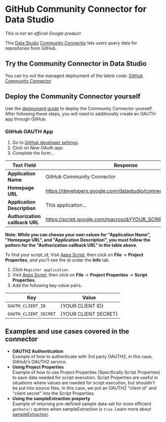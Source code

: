 # GitHub Community Connector for Data Studio

*This is not an official Google product*

This [Data Studio][data studio] [Community Connector][community connector] lets
users query data for repositories from GitHub.

## Try the Community Connector in Data Studio

You can try out the managed deployment of the latest code: [GitHub Community
Connector][production deployment]

## Deploy the Community Connector yourself

Use the [deployment guide][deployment guide] to deploy the Community Connector
yourself. After following these steps, you will need to additionally create an
OAUTH app through GitHub.

### GitHub OAUTH App
1. Go to [GitHub developer settings][github settings].
1. Click on *New OAuth app*.
1. Complete the form...

  | Text Field                     | Response                                                         |
  |  ------------------------------|------------------------------------------------------------------|
  | **Application Name**           | GitHub Community Connector                                       |
  | **Homepage URL**               | https://developers.google.com/datastudio/connector               |
  | **Application Description**    | This application...                                              |
  | **Authorization callback URL** | https://script.google.com/macros/d/{YOUR_SCRIPT_ID}/usercallback |

  **Note: While you can choose your own values for "Application Name", "Homepage
  URL", and "Application Description", you must follow the pattern for the
  "Authorization callback URL" in the table above**.

  To find your script_id, Visit [Apps Script][appsscript], then click on
  **File** -> **Project Properties**, and you'll see the id under the **Info**
  tab.

1. Click `Register application`.
1. Visit [Apps Script][appsscript], then click on **File** -> **Project
   Properties** -> **Script Properties**.
1. Add the following key-value pairs.

  | Key                   | Value                |
  |-----------------------|----------------------|
  | `OAUTH_CLIENT_ID`     | {YOUR CLIENT ID}     |
  | `OAUTH_CLIENT_SECRET` | {YOUR CLIENT SECRET} |

## Examples and use cases covered in the connector

- **OAUTH2 Authentication**</br>
  Example of how to authenticate with 3rd party OAUTH2, in this case, GitHub's
  OAUTH2 service.
- **Using Project Properties**</br>
  Example of how to use Project Properties (Specifically Script Properties) to
  save data needed for script execution. Script Properties are useful in
  situations where values are needed for script execution, but shouldn't be put
  into source files. In this case, we put an OAUTH2 "client id" and "client
  secret" into the Script Properties.
- **Using the sampleExtraction property**</br>
  Example of returning pre-defined sample data-set for more efficient
  `getData()` queries when sampleExtraction is `true`. Learn more about
  [sampleExtraction][sample extraction].


[deployment guide]: ../deploy.md
[github settings]: https://github.com/settings/developers
[appsscript]: https://script.google.com
[data studio]: https://datastudio.google.com
[community connector]: https://developers.google.com/datastudio/connector
[sample extraction]: https://developers.google.com/datastudio/connector/reference#getdata
[production deployment]: https://datastudio.google.com/datasources/create?connectorId=AKfycbzkEs5Sz3MZsDggy1QLqwu2T39MNrv9XeC4D0F1d72SRXjpCGyGhoORniwKKgZTSoql
